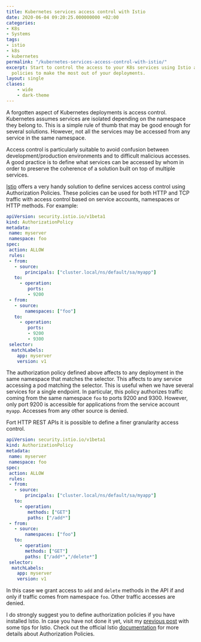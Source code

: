 ```yaml
---
title: Kubernetes services access control with Istio
date: 2020-06-04 09:20:25.000000000 +02:00
categories:
- K8s
- Systems
tags:
- istio
- k8s
- kubernetes
permalink: "/kubernetes-services-access-control-with-istio/"
excerpt: Start to control the access to your K8s services using Istio authorization
  policies to make the most out of your deployments.
layout: single
clases:
    - wide
    - dark-theme
---
```


A forgotten aspect of Kubernetes deployments is access control. Kubernetes assumes services are isolated depending on the namespace they belong to. This is a simple rule of thumb that may be good enough for several solutions. However, not all the services may be accessed from any service in the same namespace.

Access control is particularly suitable to avoid confusion between development/production environments and to difficult malicious accesses. A good practice is to define what services can be accessed by whom in order to preserve the coherence of a solution built on top of multiple services.

[Istio](istio.io) offers a very handy solution to define services access control using Authorization Policies. These policies can be used for both HTTP and TCP traffic with access control based on service accounts, namespaces or HTTP methods. For example:

```yaml
apiVersion: security.istio.io/v1beta1
kind: AuthorizationPolicy
metadata:
 name: myserver
 namespace: foo
spec:
 action: ALLOW
 rules:
 - from:
   - source:
       principals: ["cluster.local/ns/default/sa/myapp"]
   to:
	 - operation:
	    ports:
		- 9200
 - from:
   - source:
       namespaces: ["foo"]
   to:
	 - operation:
	    ports:
		- 9200
		- 9300
 selector:
  matchLabels:
    app: myserver
    version: v1
```
The authorization policy defined above affects to any deployment in the same namespace that matches the selector. This affects to any service accessing a pod matching the selector. This is useful when we have several services for a single endpoint. In particular, this policy authorizes traffic coming from the same namespace `foo` to ports 9200 and 9300. However, only port 9200 is accessible for applications from the service account `myapp`. Accesses from any other source is denied.

Fort HTTP REST APIs it is possible to define a finer granularity access control.
```yaml
apiVersion: security.istio.io/v1beta1
kind: AuthorizationPolicy
metadata:
 name: myserver
 namespace: foo
spec:
 action: ALLOW
 rules:
 - from:
   - source:
       principals: ["cluster.local/ns/default/sa/myapp"]
   to:
	 - operation:
	    methods: ["GET"]
		paths: ["/add*"]
 - from:
   - source:
       namespaces: ["foo"]
   to:
	 - operation:
	   methods: ["GET"]
	   paths: ["/add*","/delete*"]
 selector:
  matchLabels:
    app: myserver
    version: v1
```
In this case we grant access to `add` and `delete` methods in the API if and only if traffic comes from namespace `foo`. Other traffic accesses are denied.

I do strongly suggest you to define authorization policies if you have installed Istio. In case you have not done it yet, visit my [previous post](https://jmtirado.net/six-tips-before-you-start-using-istio/) with some tips for Istio. Check out the official Istio [documentation](https://istio.io/docs/reference/config/security/authorization-policy/) for more details about Authorization Policies.